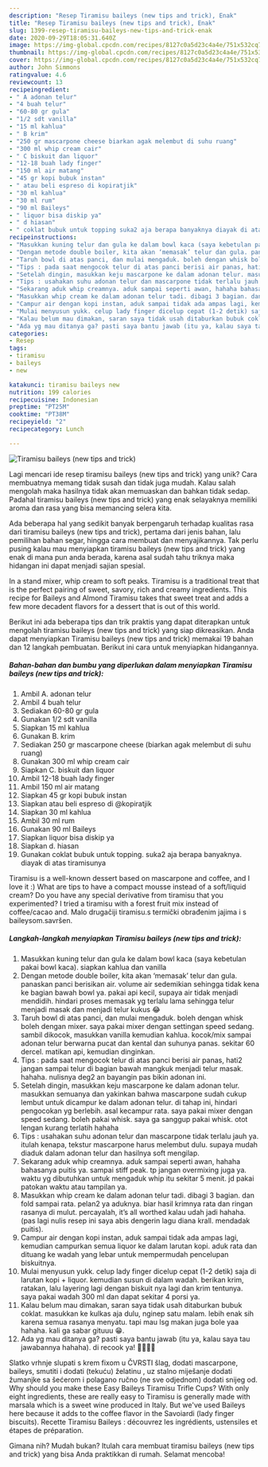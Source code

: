 ```yaml
---
description: "Resep Tiramisu baileys (new tips and trick), Enak"
title: "Resep Tiramisu baileys (new tips and trick), Enak"
slug: 1399-resep-tiramisu-baileys-new-tips-and-trick-enak
date: 2020-09-29T18:05:31.640Z
image: https://img-global.cpcdn.com/recipes/8127c0a5d23c4a4e/751x532cq70/tiramisu-baileys-new-tips-and-trick-foto-resep-utama.jpg
thumbnail: https://img-global.cpcdn.com/recipes/8127c0a5d23c4a4e/751x532cq70/tiramisu-baileys-new-tips-and-trick-foto-resep-utama.jpg
cover: https://img-global.cpcdn.com/recipes/8127c0a5d23c4a4e/751x532cq70/tiramisu-baileys-new-tips-and-trick-foto-resep-utama.jpg
author: John Simmons
ratingvalue: 4.6
reviewcount: 13
recipeingredient:
- " A adonan telur"
- "4 buah telur"
- "60-80 gr gula"
- "1/2 sdt vanilla"
- "15 ml kahlua"
- " B krim"
- "250 gr mascarpone cheese biarkan agak melembut di suhu ruang"
- "300 ml whip cream cair"
- " C biskuit dan liquor"
- "12-18 buah lady finger"
- "150 ml air matang"
- "45 gr kopi bubuk instan"
- " atau beli espreso di kopiratjik"
- "30 ml kahlua"
- "30 ml rum"
- "90 ml Baileys"
- " liquor bisa diskip ya"
- " d hiasan"
- " coklat bubuk untuk topping suka2 aja berapa banyaknya diayak di atas tiramisunya"
recipeinstructions:
- "Masukkan kuning telur dan gula ke dalam bowl kaca (saya kebetulan pakai bowl kaca). siapkan kahlua dan vanilla"
- "Dengan metode double boiler, kita akan ‘memasak’ telur dan gula. panaskan panci berisikan air. volume air sedemikian sehingga tidak kena ke bagian bawah bowl ya. pakai api kecil, supaya air tidak menjadi mendidih. hindari proses memasak yg terlalu lama sehingga telur menjadi masak dan menjadi telur kukus 😂"
- "Taruh bowl di atas panci, dan mulai mengaduk. boleh dengan whisk boleh dengan mixer. saya pakai mixer dengan settingan speed sedang. sambil dikocok, masukkan vanilla kemudian kahlua. kocok/mix sampai adonan telur berwarna pucat dan kental dan suhunya panas. sekitar 60 dercel. matikan api, kemudian dinginkan."
- "Tips : pada saat mengocok telur di atas panci berisi air panas, hati2 jangan sampai telur di bagian bawah mangkuk menjadi telur masak. hahaha. nulisnya deg2 an bayangin pas bikin adonan ini."
- "Setelah dingin, masukkan keju mascarpone ke dalam adonan telur. masukkan semuanya dan yakinkan bahwa mascarpone sudah cukup lembut untuk dicampur ke dalam adonan telur. di tahap ini, hindari pengocokan yg berlebih. asal kecampur rata. saya pakai mixer dengan speed sedang. boleh pakai whisk. saya ga sanggup pakai whisk. otot lengan kurang terlatih hahaha"
- "Tips : usahakan suhu adonan telur dan mascarpone tidak terlalu jauh ya. itulah kenapa, tekstur mascarpone harus melembut dulu. supaya mudah diaduk dalam adonan telur dan hasilnya soft mengilap."
- "Sekarang aduk whip creamnya. aduk sampai seperti awan, hahaha bahasanya puitis ya. sampai stiff peak. tp jangan overmixing juga ya. waktu yg dibutuhkan untuk mengaduk whip itu sekitar 5 menit. jd pakai patokan waktu atau tampilan ya."
- "Masukkan whip cream ke dalam adonan telur tadi. dibagi 3 bagian. dan fold sampai rata. pelan2 ya aduknya. biar hasil krimnya rata dan ringan rasanya di mulut. percayalah, it’s all worthed kalau udah jadi hahaha. (pas lagi nulis resep ini saya abis dengerin lagu diana krall. mendadak puitis)."
- "Campur air dengan kopi instan, aduk sampai tidak ada ampas lagi, kemudian campurkan semua liquor ke dalam larutan kopi. aduk rata dan dituang ke wadah yang lebar untuk mempermudah pencelupan biskuitnya."
- "Mulai menyusun yukk. celup lady finger dicelup cepat (1-2 detik) saja di larutan kopi + liquor. kemudian susun di dalam wadah. berikan krim, ratakan, lalu layering lagi dengan biskuit nya lagi dan krim tentunya. saya pakai wadah 300 ml dan dapat sekitar 4 porsi ya."
- "Kalau belum mau dimakan, saran saya tidak usah ditaburkan bubuk coklat. masukkan ke kulkas aja dulu, nginep satu malam. lebih enak sih karena semua rasanya menyatu. tapi mau lsg makan juga bole yaa hahaha. kali ga sabar gituuu 😁."
- "Ada yg mau ditanya ga? pasti saya bantu jawab (itu ya, kalau saya tau jawabannya hahaha). di recook ya! 🙏🏻🙏🏻"
categories:
- Resep
tags:
- tiramisu
- baileys
- new

katakunci: tiramisu baileys new 
nutrition: 199 calories
recipecuisine: Indonesian
preptime: "PT25M"
cooktime: "PT38M"
recipeyield: "2"
recipecategory: Lunch

---
```



![Tiramisu baileys (new tips and trick)](https://img-global.cpcdn.com/recipes/8127c0a5d23c4a4e/751x532cq70/tiramisu-baileys-new-tips-and-trick-foto-resep-utama.jpg)

Lagi mencari ide resep tiramisu baileys (new tips and trick) yang unik? Cara membuatnya memang tidak susah dan tidak juga mudah. Kalau salah mengolah maka hasilnya tidak akan memuaskan dan bahkan tidak sedap. Padahal tiramisu baileys (new tips and trick) yang enak selayaknya memiliki aroma dan rasa yang bisa memancing selera kita.

Ada beberapa hal yang sedikit banyak berpengaruh terhadap kualitas rasa dari tiramisu baileys (new tips and trick), pertama dari jenis bahan, lalu pemilihan bahan segar, hingga cara membuat dan menyajikannya. Tak perlu pusing kalau mau menyiapkan tiramisu baileys (new tips and trick) yang enak di mana pun anda berada, karena asal sudah tahu triknya maka hidangan ini dapat menjadi sajian spesial.

In a stand mixer, whip cream to soft peaks. Tiramisu is a traditional treat that is the perfect pairing of sweet, savory, rich and creamy ingredients. This recipe for Baileys and Almond Tiramisu takes that sweet treat and adds a few more decadent flavors for a dessert that is out of this world.


Berikut ini ada beberapa tips dan trik praktis yang dapat diterapkan untuk mengolah tiramisu baileys (new tips and trick) yang siap dikreasikan. Anda dapat menyiapkan Tiramisu baileys (new tips and trick) memakai 19 bahan dan 12 langkah pembuatan. Berikut ini cara untuk menyiapkan hidangannya.

<!--inarticleads1-->

##### Bahan-bahan dan bumbu yang diperlukan dalam menyiapkan Tiramisu baileys (new tips and trick):

1. Ambil  A. adonan telur
1. Ambil 4 buah telur
1. Sediakan 60-80 gr gula
1. Gunakan 1/2 sdt vanilla
1. Siapkan 15 ml kahlua
1. Gunakan  B. krim
1. Sediakan 250 gr mascarpone cheese (biarkan agak melembut di suhu ruang)
1. Gunakan 300 ml whip cream cair
1. Siapkan  C. biskuit dan liquor
1. Ambil 12-18 buah lady finger
1. Ambil 150 ml air matang
1. Siapkan 45 gr kopi bubuk instan
1. Siapkan  atau beli espreso di @kopiratjik
1. Siapkan 30 ml kahlua
1. Ambil 30 ml rum
1. Gunakan 90 ml Baileys
1. Siapkan  liquor bisa diskip ya
1. Siapkan  d. hiasan
1. Gunakan  coklat bubuk untuk topping. suka2 aja berapa banyaknya. diayak di atas tiramisunya


Tiramisu is a well-known dessert based on mascarpone and coffee, and I love it :) What are tips to have a compact mousse instead of a soft/liquid cream? Do you have any special derivative from tiramisu that you experimented? I tried a tiramisu with a forest fruit mix instead of coffee/cacao and. Malo drugačiji tiramisu.s termički obrađenim jajima i s baileysom.savršen. 

<!--inarticleads2-->

##### Langkah-langkah menyiapkan Tiramisu baileys (new tips and trick):

1. Masukkan kuning telur dan gula ke dalam bowl kaca (saya kebetulan pakai bowl kaca). siapkan kahlua dan vanilla
1. Dengan metode double boiler, kita akan ‘memasak’ telur dan gula. panaskan panci berisikan air. volume air sedemikian sehingga tidak kena ke bagian bawah bowl ya. pakai api kecil, supaya air tidak menjadi mendidih. hindari proses memasak yg terlalu lama sehingga telur menjadi masak dan menjadi telur kukus 😂
1. Taruh bowl di atas panci, dan mulai mengaduk. boleh dengan whisk boleh dengan mixer. saya pakai mixer dengan settingan speed sedang. sambil dikocok, masukkan vanilla kemudian kahlua. kocok/mix sampai adonan telur berwarna pucat dan kental dan suhunya panas. sekitar 60 dercel. matikan api, kemudian dinginkan.
1. Tips : pada saat mengocok telur di atas panci berisi air panas, hati2 jangan sampai telur di bagian bawah mangkuk menjadi telur masak. hahaha. nulisnya deg2 an bayangin pas bikin adonan ini.
1. Setelah dingin, masukkan keju mascarpone ke dalam adonan telur. masukkan semuanya dan yakinkan bahwa mascarpone sudah cukup lembut untuk dicampur ke dalam adonan telur. di tahap ini, hindari pengocokan yg berlebih. asal kecampur rata. saya pakai mixer dengan speed sedang. boleh pakai whisk. saya ga sanggup pakai whisk. otot lengan kurang terlatih hahaha
1. Tips : usahakan suhu adonan telur dan mascarpone tidak terlalu jauh ya. itulah kenapa, tekstur mascarpone harus melembut dulu. supaya mudah diaduk dalam adonan telur dan hasilnya soft mengilap.
1. Sekarang aduk whip creamnya. aduk sampai seperti awan, hahaha bahasanya puitis ya. sampai stiff peak. tp jangan overmixing juga ya. waktu yg dibutuhkan untuk mengaduk whip itu sekitar 5 menit. jd pakai patokan waktu atau tampilan ya.
1. Masukkan whip cream ke dalam adonan telur tadi. dibagi 3 bagian. dan fold sampai rata. pelan2 ya aduknya. biar hasil krimnya rata dan ringan rasanya di mulut. percayalah, it’s all worthed kalau udah jadi hahaha. (pas lagi nulis resep ini saya abis dengerin lagu diana krall. mendadak puitis).
1. Campur air dengan kopi instan, aduk sampai tidak ada ampas lagi, kemudian campurkan semua liquor ke dalam larutan kopi. aduk rata dan dituang ke wadah yang lebar untuk mempermudah pencelupan biskuitnya.
1. Mulai menyusun yukk. celup lady finger dicelup cepat (1-2 detik) saja di larutan kopi + liquor. kemudian susun di dalam wadah. berikan krim, ratakan, lalu layering lagi dengan biskuit nya lagi dan krim tentunya. saya pakai wadah 300 ml dan dapat sekitar 4 porsi ya.
1. Kalau belum mau dimakan, saran saya tidak usah ditaburkan bubuk coklat. masukkan ke kulkas aja dulu, nginep satu malam. lebih enak sih karena semua rasanya menyatu. tapi mau lsg makan juga bole yaa hahaha. kali ga sabar gituuu 😁.
1. Ada yg mau ditanya ga? pasti saya bantu jawab (itu ya, kalau saya tau jawabannya hahaha). di recook ya! 🙏🏻🙏🏻


Slatko vrhnje slupati s krem fixom u ČVRSTI šlag, dodati mascarpone, baileys, smutiti i dodati (tekuću) želatinu , uz stalno miješanje dodati žumanjke sa šećerom i polagano ručno (ne sve odjednom) dodati snijeg od. Why should you make these Easy Baileys Tiramisu Trifle Cups? With only eight ingredients, these are really easy to Tiramisu is generally made with marsala which is a sweet wine produced in Italy. But we&#39;ve used Baileys here because it adds to the coffee flavor in the Savoiardi (lady finger biscuits). Recette Tiramisu Baileys : découvrez les ingrédients, ustensiles et étapes de préparation. 

Gimana nih? Mudah bukan? Itulah cara membuat tiramisu baileys (new tips and trick) yang bisa Anda praktikkan di rumah. Selamat mencoba!
